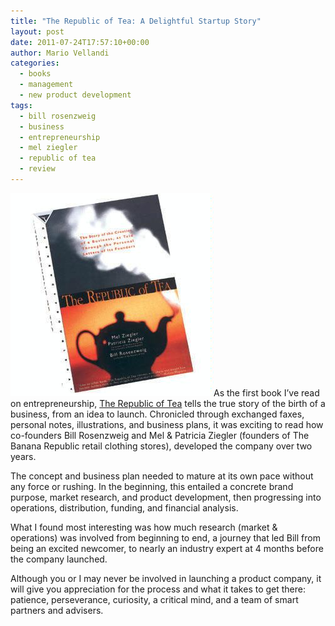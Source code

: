 ```yaml
---
title: "The Republic of Tea: A Delightful Startup Story"
layout: post
date: 2011-07-24T17:57:10+00:00
author: Mario Vellandi
categories:
  - books
  - management
  - new product development
tags:
  - bill rosenzweig
  - business
  - entrepreneurship
  - mel ziegler
  - republic of tea
  - review
---
```

<img class="alignleft size-full wp-image-7224" title="republic of tea book" src="/images/2011/republic-of-tea-book.jpg" alt="republic of tea book" width="325" height="325" />As the first book I&#8217;ve read on entrepreneurship, [The Republic of Tea](http://www.amazon.com/gp/product/0385420579/ref=as_li_ss_tl?ie=UTF8&tag=melodinmarke-20&linkCode=as2&camp=217145&creative=399369&creativeASIN=0385420579) tells the true story of the birth of a business, from an idea to launch. Chronicled through exchanged faxes, personal notes, illustrations, and business plans, it was exciting to read how co-founders Bill Rosenzweig and Mel & Patricia Ziegler (founders of The Banana Republic retail clothing stores), developed the company over two years.

The concept and business plan needed to mature at its own pace without any force or rushing. In the beginning, this entailed a concrete brand purpose, market research, and product development, then progressing into operations, distribution, funding, and financial analysis.

What I found most interesting was how much research (market & operations) was involved from beginning to end, a journey that led Bill from being an excited newcomer, to nearly an industry expert at 4 months before the company launched.

Although you or I may never be involved in launching a product company, it will give you appreciation for the process and what it takes to get there: patience, perseverance, curiosity, a critical mind, and a team of smart partners and advisers.
